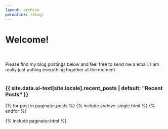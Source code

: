 ```yaml
---
layout: archive
permalink: /blog/
---
```


<h1>
  Welcome!
</h1>
<br><br>
Please find my blog postings below and feel free to send me a email. I am really just putting everything together at the moment
<br><br>

<h3 class="archive__subtitle">{{ site.data.ui-text[site.locale].recent_posts | default: "Recent Posts" }}</h3>

{% for post in paginator.posts %}
  {% include archive-single.html %}
{% endfor %}

{% include paginator.html %}
